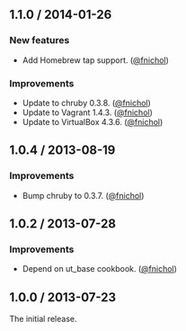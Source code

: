 ## 1.1.0 / 2014-01-26

### New features

* Add Homebrew tap support. ([@fnichol][])

### Improvements

* Update to chruby 0.3.8. ([@fnichol][])
* Update to Vagrant 1.4.3. ([@fnichol][])
* Update to VirtualBox 4.3.6. ([@fnichol][])


## 1.0.4 / 2013-08-19

### Improvements

* Bump chruby to 0.3.7. ([@fnichol][])


## 1.0.2 / 2013-07-28

### Improvements

* Depend on ut\_base cookbook. ([@fnichol][])


## 1.0.0 / 2013-07-23

The initial release.

<!--- The following link definition list is generated by PimpMyChangelog --->
[@fnichol]: https://github.com/fnichol